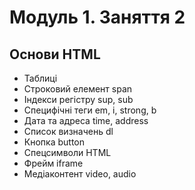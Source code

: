 # Модуль 1. Заняття 2

## Основи HTML

- Таблиці
- Строковий елемент span
- Індекси регістру sup, sub
- Специфічні теги em, i, strong, b
- Дата та адреса time, address
- Список визначень dl
- Кнопка button
- Спецсимволи HTML
- Фрейм iframe
- Медіаконтент video, audio
